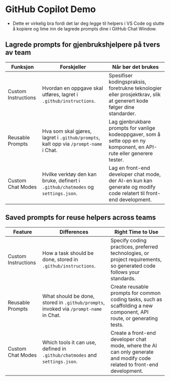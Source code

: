 # GitHub Copilot Demo
- Dette er virkelig bra fordi det lar deg legge til helpers i VS Code og slutte å kopiere og lime inn de lagrede prompts dine i GitHub Chat Window.

## Lagrede prompts for gjenbrukshjelpere på tvers av team

| Funksjon            | Forskjeller                                                                                                                | Når bør det brukes                                                                                                          |
| ------------------- | -------------------------------------------------------------------------------------------------------------------------- | --------------------------------------------------------------------------------------------------------------------------- |
| Custom Instructions | Hvordan en oppgave skal utføres, lagret i `.github/instructions`. | Spesifiser kodingspraksis, foretrukne teknologier eller prosjektkrav, slik at generert kode følger dine standarder. |
| Reusable Prompts    | Hva som skal gjøres, lagret i `.github/prompts`, kalt opp via `/prompt-name` i Chat.                 |  Lag gjenbrukbare prompts for vanlige kodeoppgaver, som å sette opp en ny komponent, en API-rute eller generere tester. |
| Custom Chat Modes   | Hvilke verktøy den kan bruke, definert i `.github/chatmodes` og `settings.json`.                  | Lag en front-end developer chat mode, der AI-en kun kan generate og modify code relatert til front-end development. 
## Saved prompts for reuse helpers across teams

| Feature             | Differences                                                                                                       | Right Time to Use                                                                                               |
| ------------------- | ----------------------------------------------------------------------------------------------------------------- | --------------------------------------------------------------------------------------------------------------- |
| Custom Instructions | How a task should be done, stored in `.github/instructions`. | Specify coding practices, preferred technologies, or project requirements, so generated code follows your standards. |
| Reusable Prompts    | What should be done, stored in `.github/prompts`, invoked via `/prompt-name` in Chat.            | Create reusable prompts for common coding tasks, such as scaffolding a new component, API route, or generating tests. |
| Custom Chat Modes   | Which tools it can use, defined in `.github/chatmodes` and `settings.json`.            | Create a front-end developer chat mode, where the AI can only generate and modify code related to front-end development. 